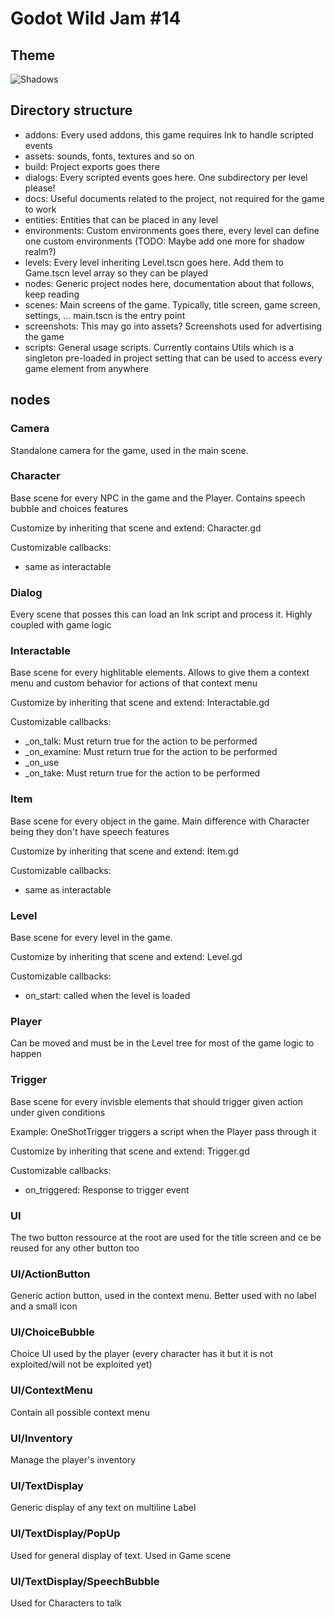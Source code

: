 # Godot Wild Jam #14

## Theme

![Shadows](https://img.itch.zone/aW1nLzI1NzQ4MDEucG5n/original/LzPSsd.png)

## Directory structure

* addons: Every used addons, this game requires Ink to handle scripted events
* assets: sounds, fonts, textures and so on
* build: Project exports goes there
* dialogs: Every scripted events goes here. One subdirectory per level please!
* docs: Useful documents related to the project, not required for the game to work
* entities: Entities that can be placed in any level
* environments: Custom environments goes there, every level can define one custom environments (TODO: Maybe add one more for shadow realm?)
* levels: Every level inheriting Level.tscn goes here. Add them to Game.tscn level array so they can be played
* nodes: Generic project nodes here, documentation about that follows, keep reading
* scenes: Main screens of the game. Typically, title screen, game screen, settings, ... main.tscn is the entry point
* screenshots: This may go into assets? Screenshots used for advertising the game
* scripts: General usage scripts. Currently contains Utils which is a singleton pre-loaded in project setting that can be used to access every game element from anywhere

## nodes

### Camera

Standalone camera for the game, used in the main scene.


### Character

Base scene for every NPC in the game and the Player. Contains speech bubble and choices features

Customize by inheriting that scene and extend: Character.gd

Customizable callbacks:
* same as interactable

### Dialog

Every scene that posses this can load an Ink script and process it. Highly coupled with game logic


### Interactable

Base scene for every highlitable elements. Allows to give them a context menu and custom behavior for actions of that context menu

Customize by inheriting that scene and extend: Interactable.gd

Customizable callbacks:
* _on_talk: Must return true for the action to be performed
* _on_examine: Must return true for the action to be performed
* _on_use
* _on_take: Must return true for the action to be performed


### Item

Base scene for every object in the game. Main difference with Character being they don't have speech features

Customize by inheriting that scene and extend: Item.gd

Customizable callbacks:
* same as interactable


### Level

Base scene for every level in the game.

Customize by inheriting that scene and extend: Level.gd

Customizable callbacks:
* on_start: called when the level is loaded


### Player

Can be moved and must be in the Level tree for most of the game logic to happen


### Trigger

Base scene for every invisble elements that should trigger given action under given conditions

Example: OneShotTrigger triggers a script when the Player pass through it

Customize by inheriting that scene and extend: Trigger.gd

Customizable callbacks:
* on_triggered: Response to trigger event

### UI

The two button ressource at the root are used for the title screen and ce be reused for any other button too

### UI/ActionButton

Generic action button, used in the context menu. Better used with no label and a small icon

### UI/ChoiceBubble

Choice UI used by the player (every character has it but it is not exploited/will not be exploited yet)

### UI/ContextMenu

Contain all possible context menu

### UI/Inventory

Manage the player's inventory

### UI/TextDisplay

Generic display of any text on multiline Label

### UI/TextDisplay/PopUp

Used for general display of text. Used in Game scene

### UI/TextDisplay/SpeechBubble

Used for Characters to talk

